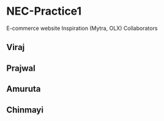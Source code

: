# NEC-Practice1
E-commerce website 
Inspiration (Mytra, OLX)
Collaborators
## Viraj
## Prajwal
## Amuruta
## Chinmayi